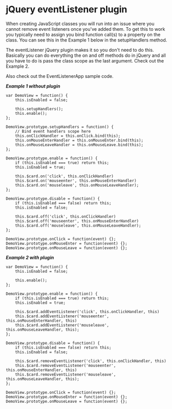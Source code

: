 jQuery eventListener plugin
===========================

When creating JavaScript classes you will run into an issue where you cannot remove event listeners once you've added them.
To get this to work you typically need to assign you bind function call(s) to a property on the class. You can see this in the Example 1 below in the setupHandlers method.

The eventListener jQuery plugin makes it so you don't need to do this. Basically you can do everything the on and off methods do in jQuery and all you have to do is pass the class scope as the last argument. Check out the Example 2.

Also check out the EventListenerApp sample code.

___Example 1 without plugin___

```
var DemoView = function() {
    this.isEnabled = false;

    this.setupHandlers();
    this.enable();
};

DemoView.prototype.setupHandlers = function() {
    // Bind event handlers scope here
    this.onClickHandler = this.onClick.bind(this);
    this.onMouseEnterHandler = this.onMouseEnter.bind(this);
    this.onMouseLeaveHandler = this.onMouseLeave.bind(this);
};

DemoView.prototype.enable = function() {
    if (this.isEnabled === true) return this;
    this.isEnabled = true;

    this.$card.on('click', this.onClickHandler)
    this.$card.on('mouseenter', this.onMouseEnterHandler)
    this.$card.on('mouseleave', this.onMouseLeaveHandler);
};

DemoView.prototype.disable = function() {
    if (this.isEnabled === false) return this;
    this.isEnabled = false;

    this.$card.off('click', this.onClickHandler)
    this.$card.off('mouseenter', this.onMouseEnterHandler)
    this.$card.off('mouseleave', this.onMouseLeaveHandler);
};

DemoView.prototype.onClick = function(event) {};
DemoView.prototype.onMouseEnter = function(event) {};
DemoView.prototype.onMouseLeave = function(event) {};
```


___Example 2 with plugin___

```
var DemoView = function() {
    this.isEnabled = false;

    this.enable();
};

DemoView.prototype.enable = function() {
    if (this.isEnabled === true) return this;
    this.isEnabled = true;

    this.$card.addEventListener('click', this.onClickHandler, this)
    this.$card.addEventListener('mouseenter', this.onMouseEnterHandler, this)
    this.$card.addEventListener('mouseleave', this.onMouseLeaveHandler, this);
};

DemoView.prototype.disable = function() {
    if (this.isEnabled === false) return this;
    this.isEnabled = false;

    this.$card.removeEventListener('click', this.onClickHandler, this)
    this.$card.removeEventListener('mouseenter', this.onMouseEnterHandler, this)
    this.$card.removeEventListener('mouseleave', this.onMouseLeaveHandler, this);
};

DemoView.prototype.onClick = function(event) {};
DemoView.prototype.onMouseEnter = function(event) {};
DemoView.prototype.onMouseLeave = function(event) {};
```